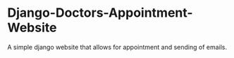 # Django-Doctors-Appointment-Website

A simple django website that allows for appointment and sending of emails.
